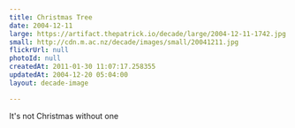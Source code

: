 ```yaml
---
title: Christmas Tree
date: 2004-12-11
large: https://artifact.thepatrick.io/decade/large/2004-12-11-1742.jpg
small: http://cdn.m.ac.nz/decade/images/small/20041211.jpg
flickrUrl: null
photoId: null
createdAt: 2011-01-30 11:07:17.258355
updatedAt: 2004-12-20 05:04:00
layout: decade-image

---
```

It's not Christmas without one
